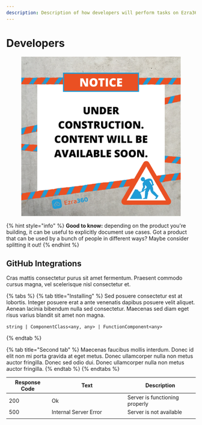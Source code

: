 ```yaml
---
description: Description of how developers will perform tasks on Ezra360
---
```


# Developers

<figure><img src="../../.gitbook/assets/Notice Under Construction Tape  Ezra.png" alt=""><figcaption></figcaption></figure>



{% hint style="info" %}
**Good to know:** depending on the product you're building, it can be useful to explicitly document use cases. Got a product that can be used by a bunch of people in different ways? Maybe consider splitting it out!
{% endhint %}

## GitHub Integrations

Cras mattis consectetur purus sit amet fermentum. Praesent commodo cursus magna, vel scelerisque nisl consectetur et.

{% tabs %}
{% tab title="Installing" %}
Sed posuere consectetur est at lobortis. Integer posuere erat a ante venenatis dapibus posuere velit aliquet. Aenean lacinia bibendum nulla sed consectetur. Maecenas sed diam eget risus varius blandit sit amet non magna.

```
string | ComponentClass<any, any> | FunctionComponent<any>
```
{% endtab %}

{% tab title="Second tab" %}
Maecenas faucibus mollis interdum. Donec id elit non mi porta gravida at eget metus. Donec ullamcorper nulla non metus auctor fringilla. Donec sed odio dui. Donec ullamcorper nulla non metus auctor fringilla.
{% endtab %}
{% endtabs %}



<table><thead><tr><th>Response Code</th><th width="187.33333333333331">Text</th><th>Description</th></tr></thead><tbody><tr><td>200</td><td>Ok</td><td>Server is functioning properly</td></tr><tr><td>500</td><td>Internal Server Error</td><td>Server is not available</td></tr><tr><td></td><td></td><td></td></tr></tbody></table>
